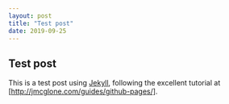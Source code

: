 ```yaml
---
layout: post
title: "Test post"
date: 2019-09-25
---
```


Test post
----

This is a test post using [Jekyll](http://jekyllrb.com), following the excellent tutorial at [http://jmcglone.com/guides/github-pages/].

